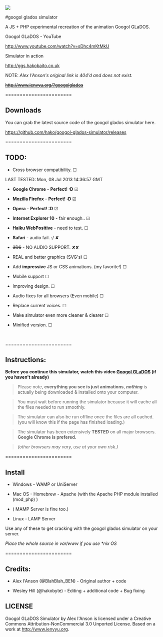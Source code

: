 ![](https://fbcdn-sphotos-g-a.akamaihd.net/hphotos-ak-ash4/486568_255564404546345_1426487102_n.jpg)


#googol glados simulator


A JS + PHP experimental recreation of the animation Googol GLaDOS.


Googol GLaDOS - YouTube

http://www.youtube.com/watch?v=sDhc4mKtMkU


Simulator in action

http://ggs.hakobaito.co.uk


NOTE: _Alex I'Anson's original link is 404'd and does not exist._

<del>http://www.ienvyu.org/?googolglados<del>

=======================


Downloads
-

You can grab the latest source code of the googol glados simulator here.

https://github.com/hako/googol-glados-simulator/releases


=======================

TODO:
-

+ Cross browser compatibility. ☐

 LAST TESTED: Mon, 08 Jul 2013 14:36:57 GMT

 + **Google Chrome** - **Perfect! :D** ☑
 + **Mozilla Firefox** - **Perfect! :D** ☑
 + **Opera** - **Perfect! :D** ☑
 + **Internet Explorer 10** - fair enough.. ☑
 + **Haiku WebPositive** - need to test. ☐
 + **Safari** - audio fail. :/ ✘
 + <del>3DS</del> - NO AUDIO SUPPORT. ✘✘


+ REAL and better graphics (SVG's) ☐
+ Add **impressive** JS or CSS animations. (my favorite!) ☐
+ Mobile support ☐
+ Improving design. ☐
+ Audio fixes for all browsers (Even mobile) ☐
+ Replace current voices. ☐
+ Make simulator even more cleaner & clearer ☐
+ Minified version. ☐

<br>

=======================


Instructions:
-
 
>
**Before you continue this simulator, watch this video [Googol GLaDOS](http://www.youtube.com/watch?v=sDhc4mKtMkU) (if you haven't already)**

   
> Please note, **everything you see is just animations**, **_nothing_** is actually being downloaded & installed onto your computer.

   
> You must wait before running the simulator because it will cache all the files needed to run smoothly.
   
> The simulator can also be run offline once the files are all cached.
(you will know this if the page has finished loading.)

   
> The simulator has been extensively **TESTED** on all major browsers. **Google Chrome is prefered.** 

> _(other browsers may vary, use at your own risk.)_

=======================

Install
-

+ Windows - WAMP or UniServer

+ Mac OS - Homebrew - Apache (with the Apache PHP module installed (mod_php) )

 + ( MAMP Server is fine too.)

+ Linux - LAMP Server

Use any of these to get cracking with the googol glados simulator on your server.

_Place the whole source in var/www if you use *nix OS_

=======================


Credits:
-

+ Alex I'Anson (@BlahBlah_BEN) - Original author + code

+ Wesley Hill (@hakobyte) - Editing + additional code + Bug fixing

<insert name here>

LICENSE
-

Googol GLaDOS Simulator by Alex I'Anson is licensed under a Creative Commons Attribution-NonCommercial 3.0 Unported License.
Based on a work at http://www.ienvyu.org.
